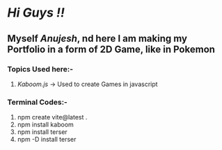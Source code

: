 # _Hi Guys !!_

## Myself _*Anujesh*_, nd here I am making my Portfolio in a form of 2D Game, like in Pokemon

### Topics Used here:-

1. _Kaboom.js_ -> Used to create Games in javascript

### Terminal Codes:-

1. npm create vite@latest .
2. npm install kaboom
3. npm install terser
4. npm -D install terser
